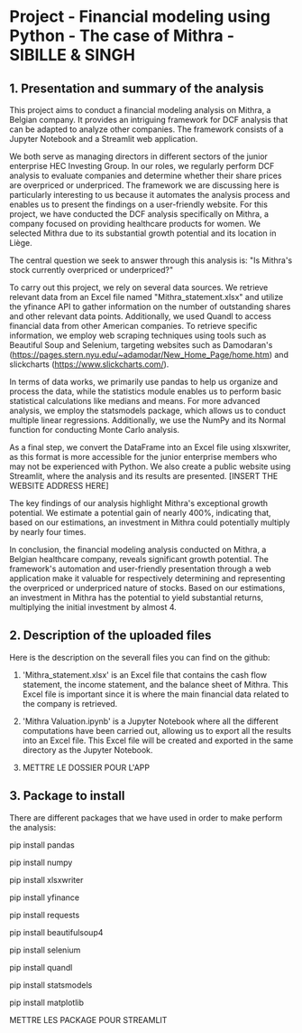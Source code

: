# Project - Financial modeling using Python - The case of Mithra - SIBILLE & SINGH

## 1. Presentation and summary of the analysis

This project aims to conduct a financial modeling analysis on Mithra, a Belgian company. It provides an intriguing framework for DCF analysis that can be adapted to analyze other companies. The framework consists of a Jupyter Notebook and a Streamlit web application.

We both serve as managing directors in different sectors of the junior enterprise HEC Investing Group. In our roles, we regularly perform DCF analysis to evaluate companies and determine whether their share prices are overpriced or underpriced. The framework we are discussing here is particularly interesting to us because it automates the analysis process and enables us to present the findings on a user-friendly website. For this project, we have conducted the DCF analysis specifically on Mithra, a company focused on providing healthcare products for women. We selected Mithra due to its substantial growth potential and its location in Liège.

The central question we seek to answer through this analysis is: "Is Mithra's stock currently overpriced or underpriced?"

To carry out this project, we rely on several data sources. We retrieve relevant data from an Excel file named "Mithra_statement.xlsx" and utilize the yfinance API to gather information on the number of outstanding shares and other relevant data points. Additionally, we used Quandl to access financial data from other American companies. To retrieve specific information, we employ web scraping techniques using tools such as Beautiful Soup and Selenium, targeting websites such as Damodaran's (https://pages.stern.nyu.edu/~adamodar/New_Home_Page/home.htm) and slickcharts (https://www.slickcharts.com/).

In terms of data works, we primarily use pandas to help us organize and process the data, while the statistics module enables us to perform basic statistical calculations like medians and means. For more advanced analysis, we employ the statsmodels package, which allows us to conduct multiple linear regressions. Additionally, we use the NumPy and its Normal function for conducting Monte Carlo analysis.

As a final step, we convert the DataFrame into an Excel file using xlsxwriter, as this format is more accessible for the junior enterprise members who may not be experienced with Python. We also create a public website using Streamlit, where the analysis and its results are presented. [INSERT THE WEBSITE ADDRESS HERE]

The key findings of our analysis highlight Mithra's exceptional growth potential. We estimate a potential gain of nearly 400%, indicating that, based on our estimations, an investment in Mithra could potentially multiply by nearly four times. 

In conclusion, the financial modeling analysis conducted on Mithra, a Belgian healthcare company, reveals significant growth potential. The framework's automation and user-friendly presentation through a web application make it valuable for respectively determining and representing the overpriced or underpriced nature of stocks. Based on our estimations, an investment in Mithra has the potential to yield substantial returns, multiplying the initial investment by almost 4. 

## 2. Description of the uploaded files

Here is the description on the severall files you can find on the github: 

1. 'Mithra_statement.xlsx' is an Excel file that contains the cash flow statement, the income statement, and the balance sheet of Mithra. This Excel file is important since it is where the main financial data related to the company is retrieved.

2. 'Mithra Valuation.ipynb' is a Jupyter Notebook where all the different computations have been carried out, allowing us to export all the results into an Excel file. This Excel file will be created and exported in the same directory as the Jupyter Notebook.

3. METTRE LE DOSSIER POUR L'APP

## 3. Package to install

There are different packages that we have used in order to make perform the analysis: 

pip install pandas

pip install numpy

pip install xlsxwriter

pip install yfinance

pip install requests

pip install beautifulsoup4

pip install selenium

pip install quandl

pip install statsmodels

pip install matplotlib

METTRE LES PACKAGE POUR STREAMLIT
